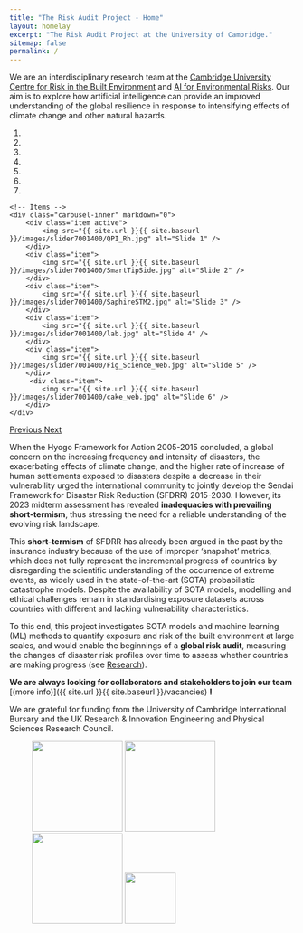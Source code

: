 ```yaml
---
title: "The Risk Audit Project - Home"
layout: homelay
excerpt: "The Risk Audit Project at the University of Cambridge."
sitemap: false
permalink: /
---
```


We are an interdisciplinary research team at the [Cambridge University Centre for Risk in the Built Environment](https://www.arct.cam.ac.uk/research/the-martin-centre/risk) and [AI for Environmental Risks](https://ai4er-cdt.esc.cam.ac.uk/). Our aim is to explore how artificial intelligence can provide an improved understanding of the global resilience in response to intensifying effects of climate change and other natural hazards.


<div markdown="0" id="carousel" class="carousel slide" data-ride="carousel" data-interval="4000" data-pause="hover" >
    <!-- Menu -->
    <ol class="carousel-indicators">
        <li data-target="#carousel" data-slide-to="0" class="active"></li>
        <li data-target="#carousel" data-slide-to="1"></li>
        <li data-target="#carousel" data-slide-to="2"></li>
        <li data-target="#carousel" data-slide-to="3"></li>
        <li data-target="#carousel" data-slide-to="4"></li>
        <li data-target="#carousel" data-slide-to="5"></li>
        <li data-target="#carousel" data-slide-to="6"></li>
    </ol>

    <!-- Items -->
    <div class="carousel-inner" markdown="0">
        <div class="item active">
            <img src="{{ site.url }}{{ site.baseurl }}/images/slider7001400/QPI_Rh.jpg" alt="Slide 1" />
        </div>
        <div class="item">
            <img src="{{ site.url }}{{ site.baseurl }}/images/slider7001400/SmartTipSide.jpg" alt="Slide 2" />
        </div>
        <div class="item">
            <img src="{{ site.url }}{{ site.baseurl }}/images/slider7001400/SaphireSTM2.jpg" alt="Slide 3" />
        </div>
        <div class="item">
            <img src="{{ site.url }}{{ site.baseurl }}/images/slider7001400/lab.jpg" alt="Slide 4" />
        </div>
        <div class="item">
            <img src="{{ site.url }}{{ site.baseurl }}/images/slider7001400/Fig_Science_Web.jpg" alt="Slide 5" />
        </div>       
         <div class="item">
            <img src="{{ site.url }}{{ site.baseurl }}/images/slider7001400/cake_web.jpg" alt="Slide 6" />
        </div>
    </div>
  <a class="left carousel-control" href="#carousel" role="button" data-slide="prev">
    <span class="glyphicon glyphicon-chevron-left" aria-hidden="true"></span>
    <span class="sr-only">Previous</span>
  </a>
  <a class="right carousel-control" href="#carousel" role="button" data-slide="next">
    <span class="glyphicon glyphicon-chevron-right" aria-hidden="true"></span>
    <span class="sr-only">Next</span>
  </a>
</div>

When the Hyogo Framework for Action 2005-2015 concluded, a global concern on the increasing frequency and intensity of disasters, the exacerbating effects of climate change, and the higher rate of increase of human settlements exposed to disasters despite a decrease in their vulnerability urged the international community to jointly develop the Sendai Framework for Disaster Risk Reduction (SFDRR) 2015-2030. However, its 2023 midterm assessment has revealed **inadequacies with prevailing short-termism**, thus stressing the need for a reliable understanding of the evolving risk landscape. 

This **short-termism** of SFDRR has already been argued in the past by the insurance industry because of the use of improper ‘snapshot’ metrics, which does not fully represent the incremental progress of countries by disregarding the scientific understanding of the occurrence of extreme events, as widely used in the state-of-the-art (SOTA) probabilistic catastrophe models. Despite the availability of SOTA models, modelling and ethical challenges remain in standardising exposure datasets across countries with different and lacking vulnerability characteristics. 

To this end, this project investigates SOTA models and machine learning (ML) methods to quantify exposure and risk of the built environment at large scales, and would enable the beginnings of a **global risk audit**, measuring the changes of disaster risk profiles over time to assess whether countries are making progress (see [Research](research)).

 **We are always looking for collaborators and stakeholders to join our team** [(more info)]({{ site.url }}{{ site.baseurl }}/vacancies) **!**


We are grateful for funding from the University of Cambridge International Bursary and the UK Research & Innovation Engineering and Physical Sciences Research Council.

<figure class="fourth">
  <img src="{{ site.url }}{{ site.baseurl }}/images/logopic/cambridge_logo.jpg" style="width: 160px">
  <img src="{{ site.url }}{{ site.baseurl }}/images/logopic/ukri_epsrc_logo.png" style="width: 160px">
  <img src="{{ site.url }}{{ site.baseurl }}/images/logopic/dlr_logo.png" style="width: 160px">
  <img src="{{ site.url }}{{ site.baseurl }}/images/logopic/curbe_logo.jpg" style="width: 90px">
</figure>
